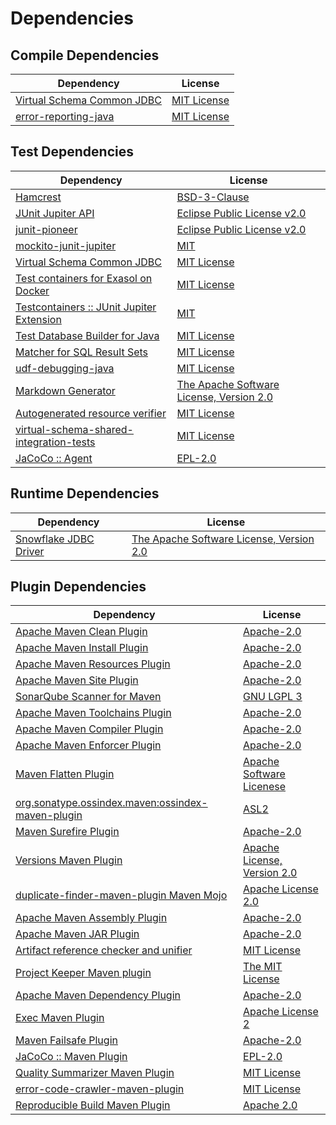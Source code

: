 <!-- @formatter:off -->
# Dependencies

## Compile Dependencies

| Dependency                      | License          |
| ------------------------------- | ---------------- |
| [Virtual Schema Common JDBC][0] | [MIT License][1] |
| [error-reporting-java][2]       | [MIT License][3] |

## Test Dependencies

| Dependency                                      | License                                        |
| ----------------------------------------------- | ---------------------------------------------- |
| [Hamcrest][4]                                   | [BSD-3-Clause][5]                              |
| [JUnit Jupiter API][6]                          | [Eclipse Public License v2.0][7]               |
| [junit-pioneer][8]                              | [Eclipse Public License v2.0][7]               |
| [mockito-junit-jupiter][9]                      | [MIT][10]                                      |
| [Virtual Schema Common JDBC][0]                 | [MIT License][1]                               |
| [Test containers for Exasol on Docker][11]      | [MIT License][12]                              |
| [Testcontainers :: JUnit Jupiter Extension][13] | [MIT][14]                                      |
| [Test Database Builder for Java][15]            | [MIT License][16]                              |
| [Matcher for SQL Result Sets][17]               | [MIT License][18]                              |
| [udf-debugging-java][19]                        | [MIT License][20]                              |
| [Markdown Generator][21]                        | [The Apache Software License, Version 2.0][22] |
| [Autogenerated resource verifier][23]           | [MIT License][24]                              |
| [virtual-schema-shared-integration-tests][25]   | [MIT License][26]                              |
| [JaCoCo :: Agent][27]                           | [EPL-2.0][28]                                  |

## Runtime Dependencies

| Dependency                  | License                                        |
| --------------------------- | ---------------------------------------------- |
| [Snowflake JDBC Driver][29] | [The Apache Software License, Version 2.0][22] |

## Plugin Dependencies

| Dependency                                              | License                           |
| ------------------------------------------------------- | --------------------------------- |
| [Apache Maven Clean Plugin][30]                         | [Apache-2.0][31]                  |
| [Apache Maven Install Plugin][32]                       | [Apache-2.0][31]                  |
| [Apache Maven Resources Plugin][33]                     | [Apache-2.0][31]                  |
| [Apache Maven Site Plugin][34]                          | [Apache-2.0][31]                  |
| [SonarQube Scanner for Maven][35]                       | [GNU LGPL 3][36]                  |
| [Apache Maven Toolchains Plugin][37]                    | [Apache-2.0][31]                  |
| [Apache Maven Compiler Plugin][38]                      | [Apache-2.0][31]                  |
| [Apache Maven Enforcer Plugin][39]                      | [Apache-2.0][31]                  |
| [Maven Flatten Plugin][40]                              | [Apache Software Licenese][31]    |
| [org.sonatype.ossindex.maven:ossindex-maven-plugin][41] | [ASL2][22]                        |
| [Maven Surefire Plugin][42]                             | [Apache-2.0][31]                  |
| [Versions Maven Plugin][43]                             | [Apache License, Version 2.0][31] |
| [duplicate-finder-maven-plugin Maven Mojo][44]          | [Apache License 2.0][45]          |
| [Apache Maven Assembly Plugin][46]                      | [Apache-2.0][31]                  |
| [Apache Maven JAR Plugin][47]                           | [Apache-2.0][31]                  |
| [Artifact reference checker and unifier][48]            | [MIT License][49]                 |
| [Project Keeper Maven plugin][50]                       | [The MIT License][51]             |
| [Apache Maven Dependency Plugin][52]                    | [Apache-2.0][31]                  |
| [Exec Maven Plugin][53]                                 | [Apache License 2][31]            |
| [Maven Failsafe Plugin][54]                             | [Apache-2.0][31]                  |
| [JaCoCo :: Maven Plugin][55]                            | [EPL-2.0][28]                     |
| [Quality Summarizer Maven Plugin][56]                   | [MIT License][57]                 |
| [error-code-crawler-maven-plugin][58]                   | [MIT License][59]                 |
| [Reproducible Build Maven Plugin][60]                   | [Apache 2.0][22]                  |

[0]: https://github.com/exasol/virtual-schema-common-jdbc/
[1]: https://github.com/exasol/virtual-schema-common-jdbc/blob/main/LICENSE
[2]: https://github.com/exasol/error-reporting-java/
[3]: https://github.com/exasol/error-reporting-java/blob/main/LICENSE
[4]: http://hamcrest.org/JavaHamcrest/
[5]: https://raw.githubusercontent.com/hamcrest/JavaHamcrest/master/LICENSE
[6]: https://junit.org/junit5/
[7]: https://www.eclipse.org/legal/epl-v20.html
[8]: https://junit-pioneer.org/
[9]: https://github.com/mockito/mockito
[10]: https://opensource.org/licenses/MIT
[11]: https://github.com/exasol/exasol-testcontainers/
[12]: https://github.com/exasol/exasol-testcontainers/blob/main/LICENSE
[13]: https://java.testcontainers.org
[14]: http://opensource.org/licenses/MIT
[15]: https://github.com/exasol/test-db-builder-java/
[16]: https://github.com/exasol/test-db-builder-java/blob/main/LICENSE
[17]: https://github.com/exasol/hamcrest-resultset-matcher/
[18]: https://github.com/exasol/hamcrest-resultset-matcher/blob/main/LICENSE
[19]: https://github.com/exasol/udf-debugging-java/
[20]: https://github.com/exasol/udf-debugging-java/blob/main/LICENSE
[21]: https://github.com/Steppschuh/Java-Markdown-Generator
[22]: http://www.apache.org/licenses/LICENSE-2.0.txt
[23]: https://github.com/exasol/autogenerated-resource-verifier-java/
[24]: https://github.com/exasol/autogenerated-resource-verifier-java/blob/main/LICENSE
[25]: https://github.com/exasol/virtual-schema-shared-integration-tests/
[26]: https://github.com/exasol/virtual-schema-shared-integration-tests/blob/main/LICENSE
[27]: https://www.eclemma.org/jacoco/index.html
[28]: https://www.eclipse.org/legal/epl-2.0/
[29]: https://www.snowflake.net/
[30]: https://maven.apache.org/plugins/maven-clean-plugin/
[31]: https://www.apache.org/licenses/LICENSE-2.0.txt
[32]: https://maven.apache.org/plugins/maven-install-plugin/
[33]: https://maven.apache.org/plugins/maven-resources-plugin/
[34]: https://maven.apache.org/plugins/maven-site-plugin/
[35]: http://docs.sonarqube.org/display/PLUG/Plugin+Library/sonar-maven-plugin
[36]: http://www.gnu.org/licenses/lgpl.txt
[37]: https://maven.apache.org/plugins/maven-toolchains-plugin/
[38]: https://maven.apache.org/plugins/maven-compiler-plugin/
[39]: https://maven.apache.org/enforcer/maven-enforcer-plugin/
[40]: https://www.mojohaus.org/flatten-maven-plugin/
[41]: https://sonatype.github.io/ossindex-maven/maven-plugin/
[42]: https://maven.apache.org/surefire/maven-surefire-plugin/
[43]: https://www.mojohaus.org/versions/versions-maven-plugin/
[44]: https://basepom.github.io/duplicate-finder-maven-plugin
[45]: http://www.apache.org/licenses/LICENSE-2.0.html
[46]: https://maven.apache.org/plugins/maven-assembly-plugin/
[47]: https://maven.apache.org/plugins/maven-jar-plugin/
[48]: https://github.com/exasol/artifact-reference-checker-maven-plugin/
[49]: https://github.com/exasol/artifact-reference-checker-maven-plugin/blob/main/LICENSE
[50]: https://github.com/exasol/project-keeper/
[51]: https://github.com/exasol/project-keeper/blob/main/LICENSE
[52]: https://maven.apache.org/plugins/maven-dependency-plugin/
[53]: https://www.mojohaus.org/exec-maven-plugin
[54]: https://maven.apache.org/surefire/maven-failsafe-plugin/
[55]: https://www.jacoco.org/jacoco/trunk/doc/maven.html
[56]: https://github.com/exasol/quality-summarizer-maven-plugin/
[57]: https://github.com/exasol/quality-summarizer-maven-plugin/blob/main/LICENSE
[58]: https://github.com/exasol/error-code-crawler-maven-plugin/
[59]: https://github.com/exasol/error-code-crawler-maven-plugin/blob/main/LICENSE
[60]: http://zlika.github.io/reproducible-build-maven-plugin
